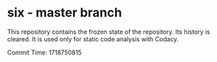 # six - master branch

This repository contains the frozen state of the repository.
Its history is cleared. It is used only for static code
analysis with Codacy.

Commit Time: 1718750815